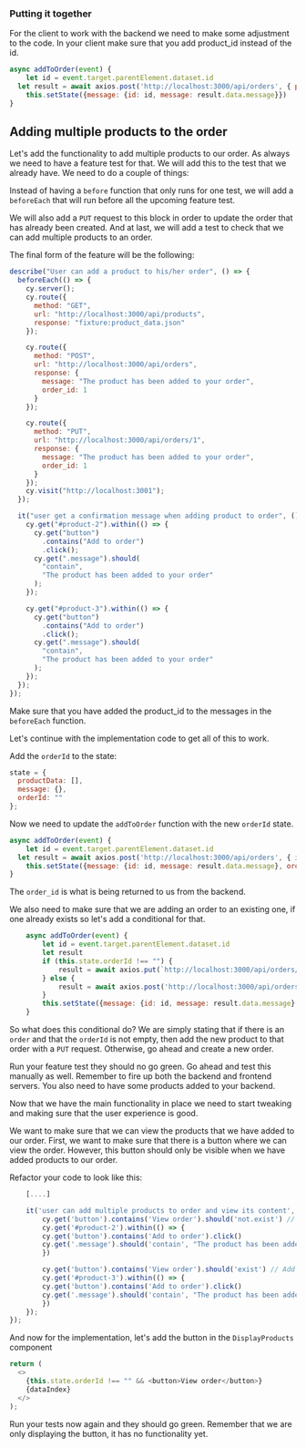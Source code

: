 ### Putting it together

For the client to work with the backend we need to make some adjustment to the code. In your client make sure that you add product_id instead of the id.

```js
async addToOrder(event) {
	let id = event.target.parentElement.dataset.id
  let result = await axios.post('http://localhost:3000/api/orders', { product_id: id } )
	this.setState({message: {id: id, message: result.data.message}})
}
```

## Adding multiple products to the order

Let's add the functionality to add multiple products to our order. As always we need to have a feature test for that. We will add this to the test that we already have.
We need to do a couple of things:

Instead of having a `before` function that only runs for one test, we will add a `beforeEach` that will run before all the upcoming feature test.

We will also add a `PUT` request to this block in order to update the order that has already been created. And at last, we will add a test to check that we can add multiple products to an order.

The final form of the feature will be the following:

```js
describe("User can add a product to his/her order", () => {
  beforeEach(() => {
    cy.server();
    cy.route({
      method: "GET",
      url: "http://localhost:3000/api/products",
      response: "fixture:product_data.json"
    });

    cy.route({
      method: "POST",
      url: "http://localhost:3000/api/orders",
      response: {
        message: "The product has been added to your order",
        order_id: 1
      }
    });

    cy.route({
      method: "PUT",
      url: "http://localhost:3000/api/orders/1",
      response: {
        message: "The product has been added to your order",
        order_id: 1
      }
    });
    cy.visit("http://localhost:3001");
  });

  it("user get a confirmation message when adding product to order", () => {
    cy.get("#product-2").within(() => {
      cy.get("button")
        .contains("Add to order")
        .click();
      cy.get(".message").should(
        "contain",
        "The product has been added to your order"
      );
    });

    cy.get("#product-3").within(() => {
      cy.get("button")
        .contains("Add to order")
        .click();
      cy.get(".message").should(
        "contain",
        "The product has been added to your order"
      );
    });
  });
});
```

Make sure that you have added the product_id to the messages in the `beforeEach` function.

Let's continue with the implementation code to get all of this to work.

Add the `orderId` to the state:

```js
state = {
  productData: [],
  message: {},
  orderId: ""
};
```

Now we need to update the `addToOrder` function with the new `orderId` state.

```js
async addToOrder(event) {
	let id = event.target.parentElement.dataset.id
  let result = await axios.post('http://localhost:3000/api/orders', { id: id } )
	this.setState({message: {id: id, message: result.data.message}, orderId: results.data.order_id})
}
```

The `order_id` is what is being returned to us from the backend.

We also need to make sure that we are adding an order to an existing one, if one already exists so let's add a conditional for that.

```js
	async addToOrder(event) {
		let id = event.target.parentElement.dataset.id
		let result
		if (this.state.orderId !== "") {
			result = await axios.put(`http://localhost:3000/api/orders/${this.state.orderId}`, { product_id: id })
		} else {
			result = await axios.post('http://localhost:3000/api/orders', { product_id: id } )
		}
		this.setState({message: {id: id, message: result.data.message}, orderId: result.data.order_id})
	}
```

So what does this conditional do? We are simply stating that if there is an `order` and that the `orderId` is not empty, then add the new product to that order with a `PUT` request. Otherwise, go ahead and create a new order.

Run your feature test they should no go green. Go ahead and test this manually as well. Remember to fire up both the backend and frontend servers. You also need to have some products added to your backend.

Now that we have the main functionality in place we need to start tweaking and making sure that the user experience is good.

We want to make sure that we can view the products that we have added to our order.
First, we want to make sure that there is a button where we can view the order.
However, this button should only be visible when we have added products to our order.

Refactor your code to look like this:

```js
	[....]

	it('user can add multiple products to order and view its content', () => {
		cy.get('button').contains('View order').should('not.exist') // Add this line
		cy.get('#product-2').within(() => {
		cy.get('button').contains('Add to order').click()
		cy.get('.message').should('contain', "The product has been added to your order")
		})

		cy.get('button').contains('View order').should('exist') // Add this line
		cy.get('#product-3').within(() => {
		cy.get('button').contains('Add to order').click()
		cy.get('.message').should('contain', "The product has been added to your order")
		})
	});
});
```

And now for the implementation, let's add the button in the `DisplayProducts` component

```js
return (
  <>
    {this.state.orderId !== "" && <button>View order</button>}
    {dataIndex}
  </>
);
```

Run your tests now again and they should go green. Remember that we are only displaying the button, it has no functionality yet.